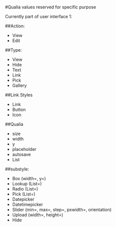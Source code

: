 #Qualia values reserved for specific purpose


Currently part of user interface 1:

##Action:

* View
* Edit


##Type:

* View
* Hide
* Text
* Link
* Pick
* Gallery


##Link Styles

* Link
* Button
* Icon

##Qualia

* size
* width
* y
* placeholder
* autosave
* List


##substyle:

* Box (width=, y=)
* Lookup (List=)
* Radio (List=)
* Pick (List=)
* Datepicker
* Datetimepicker
* Slider  (min=, max=, step=, pxwidth=, orientation)
* Upload (width=, height=)
* Hide

